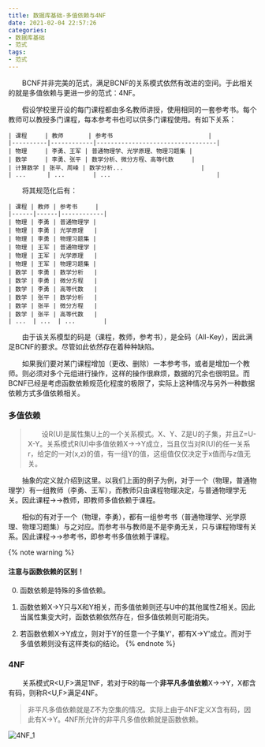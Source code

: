 ```yaml
---
title: 数据库基础-多值依赖与4NF
date: 2021-02-04 22:57:26
categories:
- 数据库基础
- 范式
tags:
- 范式
---
```


&emsp;&emsp;BCNF并非完美的范式，满足BCNF的关系模式依然有改进的空间。于此相关的就是多值依赖与更进一步的范式：4NF。

<!-- more -->

&emsp;&emsp;假设学校里开设的每门课程都由多名教师讲授，使用相同的一套参考书。每个教师可以教授多门课程，每本参考书也可以供多门课程使用。有如下关系：

```
| 课程     | 教师       | 参考书                           |
|----------|------------|----------------------------------|
| 物理     | 李勇、王军 | 普通物理学、光学原理、物理习题集 |
| 数学     | 李勇、张平 | 数学分析、微分方程、高等代数     |
| 计算数学 | 张平、周峰 | 数学分析...                      |
| ...      | ...        | ...                              |
```

&emsp;&emsp;将其规范化后有：

```
| 课程 | 教师 | 参考书     |
|------|------|------------|
| 物理 | 李勇 | 普通物理学 |
| 物理 | 李勇 | 光学原理   |
| 物理 | 李勇 | 物理习题集 |
| 物理 | 王军 | 普通物理学 |
| 物理 | 王军 | 光学原理   |
| 物理 | 王军 | 物理习题集 |
| 数学 | 李勇 | 数学分析   |
| 数学 | 李勇 | 微分方程   |
| 数学 | 李勇 | 高等代数   |
| 数学 | 张平 | 数学分析   |
| 数学 | 张平 | 微分方程   |
| 数学 | 张平 | 高等代数   |
| ...  | ...  | ...        |
```

&emsp;&emsp;由于该关系模型的码是（课程，教师，参考书），是全码（All-Key），因此满足BCNF的要求。尽管如此依然存在着种种缺陷。

&emsp;&emsp;如果我们要对某门课程增加（更改、删除）一本参考书，或者是增加一个教师。则必须对多个元组进行操作，这样的操作很麻烦，数据的冗余也很明显。而BCNF已经是考虑函数依赖规范化程度的极限了，实际上这种情况与另外一种数据依赖方式多值依赖相关。

### 多值依赖

> &emsp;&emsp;设R(U)是属性集U上的一个关系模式。X、Y、Z是U的子集，并且Z=U-X-Y。关系模式R(U)中多值依赖X->->Y成立，当且仅当对R(U)的任一关系r，给定的一对(x,z)的值，有一组Y的值，这组值仅仅决定于x值而与z值无关。

&emsp;&emsp;抽象的定义就介绍到这里。以我们上面的例子为例，对于一个（物理，普通物理学）有一组教师（李勇、王军），而教师只由课程物理决定，与普通物理学无关。因此课程->->教师，即教师多值依赖于课程。

&emsp;&emsp;相似的有对于一个（物理，李勇），都有一组参考书（普通物理学、光学原理、物理习题集）与之对应。而参考书与教师是不是李勇无关，只与课程物理有关系。因此课程->->参考书，即参考书多值依赖于课程。

{% note warning %}
#### 注意与函数依赖的区别！

0. 函数依赖是特殊的多值依赖。

1. 函数依赖X->Y只与X和Y相关，而多值依赖则还与U中的其他属性Z相关。因此当属性集变大时，函数依赖依然存在，但多值依赖则可能消失。

2. 若函数依赖X->Y成立，则对于Y的任意一个子集Y‘，都有X->Y'成立。而对于多值依赖则没有这样类似的结论。
{% endnote %}

### 4NF

&emsp;&emsp;关系模式R&lt;U,F&gt;满足1NF，若对于R的每一个**非平凡多值依赖**X->->Y，X都含有码，则称R&lt;U,F&gt;满足4NF。

> 非平凡多值依赖就是Z不为空集的情况。实际上由于4NF定义X含有码，因此有X->Y。4NF所允许的非平凡多值依赖就是函数依赖。

![4NF_1](4NF_1.svg)

